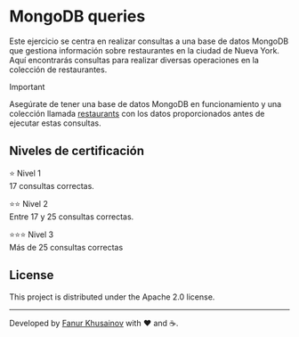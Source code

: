 # MongoDB queries

Este ejercicio se centra en realizar consultas a una base de datos MongoDB que gestiona información sobre restaurantes en la ciudad de Nueva York. Aquí encontrarás consultas para realizar diversas operaciones en la colección de restaurantes.

> [!IMPORTANT]  
> Asegúrate de tener una base de datos MongoDB en funcionamiento y una colección llamada [restaurants](./collections/restaurants.json) con los datos proporcionados antes de ejecutar estas consultas.

## Niveles de certificación

⭐ Nivel 1  
17 consultas correctas.

⭐⭐ Nivel 2  
Entre 17 y 25 consultas correctas.

⭐⭐⭐ Nivel 3  
Más de 25 consultas correctas

## License

This project is distributed under the Apache 2.0 license.

---

Developed by [Fanur Khusainov](https://www.linkedin.com/in/fanur-khusainov-ab86b2102/) with ❤️ and ☕.
